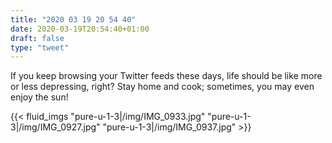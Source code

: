 ```yaml
---
title: "2020 03 19 20 54 40"
date: 2020-03-19T20:54:40+01:00
draft: false
type: "tweet"
---
```


If you keep browsing your Twitter feeds these days, life should be like more or less depressing, right? Stay home and cook; sometimes, you may even enjoy the sun!

{{< fluid_imgs
"pure-u-1-3|/img/IMG_0933.jpg"
"pure-u-1-3|/img/IMG_0927.jpg"
"pure-u-1-3|/img/IMG_0937.jpg" >}}
